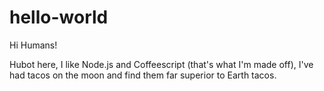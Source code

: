 # hello-world

Hi Humans!

Hubot here, I like Node.js and Coffeescript (that's what I'm made off),
I've had tacos on the moon and find them far superior to Earth tacos.

